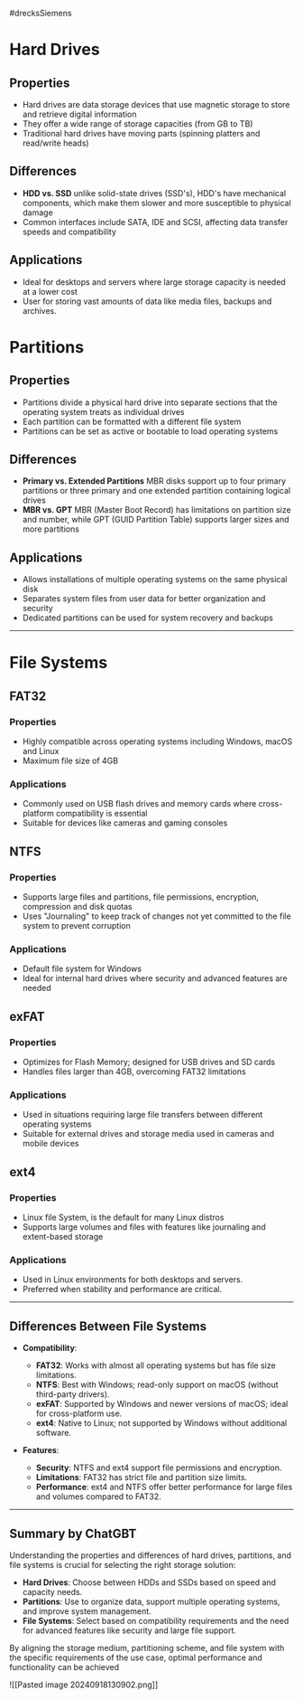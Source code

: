 #drecksSiemens 
# Hard Drives
## Properties
- Hard drives are data storage devices that use magnetic storage to store and retrieve digital information
- They offer a wide range of storage capacities (from GB to TB)
- Traditional hard drives have moving parts (spinning platters and read/write heads)
## Differences
- **HDD vs. SSD** unlike solid-state drives (SSD's), HDD's have mechanical components, which make them slower and more susceptible to physical damage
- Common interfaces include SATA, IDE and SCSI, affecting data transfer speeds and compatibility
## Applications
- Ideal for desktops and servers where large storage capacity is needed at a lower cost
- User for storing vast amounts of data like media files, backups and archives.

# Partitions
## Properties
- Partitions divide a physical hard drive into separate sections that the operating system treats as individual drives
- Each partition can be formatted with a different file system
- Partitions can be set as active or bootable to load operating systems
## Differences
- **Primary vs. Extended Partitions** MBR disks support up to four primary partitions or three primary and one extended partition containing logical drives
- **MBR vs. GPT** MBR (Master Boot Record) has limitations on partition size and number, while GPT (GUID Partition Table) supports larger sizes and more partitions
## Applications
- Allows installations of multiple operating systems on the same physical disk
- Separates system files from user data for better organization and security
- Dedicated partitions can be used for system recovery and backups
---
# File Systems

## FAT32
### Properties
- Highly compatible across operating systems including Windows, macOS and Linux
- Maximum file size of 4GB
### Applications
- Commonly used on USB flash drives and memory cards where cross-platform compatibility is essential
- Suitable for devices like cameras and gaming consoles
## NTFS
### Properties
- Supports large files and partitions, file permissions, encryption, compression and disk quotas
- Uses "Journaling" to keep track of changes not yet committed to the file system to prevent corruption
### Applications
- Default file system for Windows
- Ideal for internal hard drives where security and advanced features are needed
## exFAT
### Properties
- Optimizes for Flash Memory; designed for USB drives and SD cards
- Handles files larger than 4GB, overcoming FAT32 limitations
### Applications
- Used in situations requiring large file transfers between different operating systems
- Suitable for external drives and storage media used in cameras and mobile devices
## ext4
### Properties
- Linux file System, is the default for many Linux distros
- Supports large volumes and files with features like journaling and extent-based storage
### Applications
-  Used in Linux environments for both desktops and servers.
- Preferred when stability and performance are critical.
---
## Differences Between File Systems

- **Compatibility**:
    
    - **FAT32**: Works with almost all operating systems but has file size limitations.
    - **NTFS**: Best with Windows; read-only support on macOS (without third-party drivers).
    - **exFAT**: Supported by Windows and newer versions of macOS; ideal for cross-platform use.
    - **ext4**: Native to Linux; not supported by Windows without additional software.

- **Features**:

	- **Security**: NTFS and ext4 support file permissions and encryption.
	- **Limitations**: FAT32 has strict file and partition size limits.
	- **Performance**: ext4 and NTFS offer better performance for large files and volumes compared to FAT32.
---
## Summary by ChatGBT
Understanding the properties and differences of hard drives, partitions, and file systems is crucial for selecting the right storage solution:

- **Hard Drives**: Choose between HDDs and SSDs based on speed and capacity needs.
- **Partitions**: Use to organize data, support multiple operating systems, and improve system management.
- **File Systems**: Select based on compatibility requirements and the need for advanced features like security and large file support.

By aligning the storage medium, partitioning scheme, and file system with the specific requirements of the use case, optimal performance and functionality can be achieved

![[Pasted image 20240918130902.png]]

